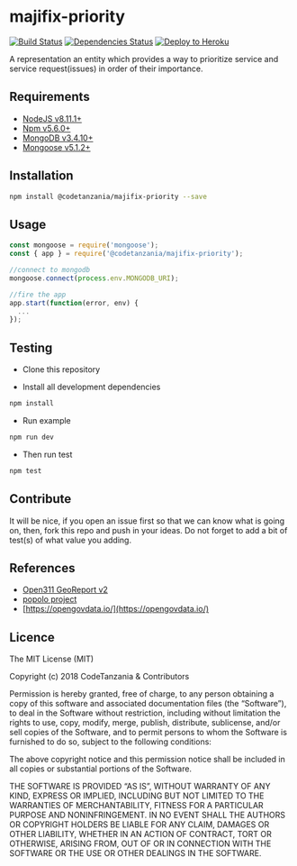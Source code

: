 # majifix-priority

[![Build Status](https://travis-ci.org/CodeTanzania/majifix-priority.svg?branch=develop)](https://travis-ci.org/CodeTanzania/majifix-priority)
[![Dependencies Status](https://david-dm.org/CodeTanzania/majifix-priority/status.svg?style=flat-square)](https://david-dm.org/CodeTanzania/majifix-priority)
[![Deploy to Heroku](https://www.herokucdn.com/deploy/button.png)](https://heroku.com/deploy?template=https://github.com/CodeTanzania/majifix-priority/tree/develop)

A representation an entity which provides a way to prioritize service and service request(issues) in order of their importance.

## Requirements

- [NodeJS v8.11.1+](https://nodejs.org)
- [Npm v5.6.0+](https://www.npmjs.com/)
- [MongoDB v3.4.10+](https://www.mongodb.com/)
- [Mongoose v5.1.2+](https://github.com/Automattic/mongoose)

## Installation

```sh
npm install @codetanzania/majifix-priority --save
```

## Usage

```js
const mongoose = require('mongoose');
const { app } = require('@codetanzania/majifix-priority');

//connect to mongodb
mongoose.connect(process.env.MONGODB_URI);

//fire the app
app.start(function(error, env) {
  ...
});
```

## Testing

- Clone this repository

- Install all development dependencies

```sh
npm install
```

- Run example

```sh
npm run dev
```

- Then run test

```sh
npm test
```

## Contribute

It will be nice, if you open an issue first so that we can know what is going on, then, fork this repo and push in your ideas. Do not forget to add a bit of test(s) of what value you adding.

## References

- [Open311 GeoReport v2](http://wiki.open311.org/GeoReport_v2/)
- [popolo project](https://www.popoloproject.com/)
- [https://opengovdata.io/](https://opengovdata.io/)

## Licence

The MIT License (MIT)

Copyright (c) 2018 CodeTanzania & Contributors

Permission is hereby granted, free of charge, to any person obtaining a copy of this software and associated documentation files (the “Software”), to deal in the Software without restriction, including without limitation the rights to use, copy, modify, merge, publish, distribute, sublicense, and/or sell copies of the Software, and to permit persons to whom the Software is furnished to do so, subject to the following conditions:

The above copyright notice and this permission notice shall be included in all copies or substantial portions of the Software.

THE SOFTWARE IS PROVIDED “AS IS”, WITHOUT WARRANTY OF ANY KIND, EXPRESS OR IMPLIED, INCLUDING BUT NOT LIMITED TO THE WARRANTIES OF MERCHANTABILITY, FITNESS FOR A PARTICULAR PURPOSE AND NONINFRINGEMENT. IN NO EVENT SHALL THE AUTHORS OR COPYRIGHT HOLDERS BE LIABLE FOR ANY CLAIM, DAMAGES OR OTHER LIABILITY, WHETHER IN AN ACTION OF CONTRACT, TORT OR OTHERWISE, ARISING FROM, OUT OF OR IN CONNECTION WITH THE SOFTWARE OR THE USE OR OTHER DEALINGS IN THE SOFTWARE.

